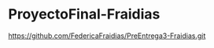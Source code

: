 # ProyectoFinal-Fraidias
[https://github.com/FedericaFraidias/PreEntrega3-Fraidias.git ](https://federicafraidias.github.io/PreEntrega3-Fraidias/index.html)

